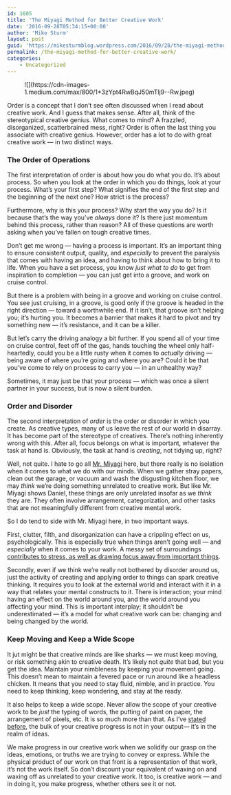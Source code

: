 ```yaml
---
id: 1605
title: 'The Miyagi Method for Better Creative Work'
date: '2016-09-28T05:34:15+00:00'
author: 'Mike Sturm'
layout: post
guid: 'https://mikesturmblog.wordpress.com/2016/09/28/the-miyagi-method-for-better-creative-work/'
permalink: /the-miyagi-method-for-better-creative-work/
categories:
    - Uncategorized
---
```


<figure>![](https://cdn-images-1.medium.com/max/800/1*3zYpt4RwBqJ50mTlj9--Rw.jpeg)</figure>Order is a concept that I don’t see often discussed when I read about creative work. And I guess that makes sense. After all, think of the stereotypical creative genius. What comes to mind? A frazzled, disorganized, scatterbrained mess, right? Order is often the last thing you associate with creative genius. However, order has a lot to do with great creative work — in two distinct ways.

### The Order of Operations

The first interpretation of order is about how you do what you do. It’s about process. So when you look at the order in which you do things, look at your process. What’s your first step? What signifies the end of the first step and the beginning of the next one? How strict is the process?

Furthermore, why is this your process? Why start the way you do? Is it because that’s the way you’ve *always* done it? Is there just momentum behind this process, rather than reason? All of these questions are worth asking when you’ve fallen on tough creative times.

Don’t get me wrong — having a process is important. It’s an important thing to ensure consistent output, quality, and *especially* to prevent the paralysis that comes with having an idea, and having to think about how to bring it to life. When you have a set process, you know *just what to do* to get from inspiration to completion — you can just get into a groove, and work on cruise control.

But there is a problem with being in a groove and working on cruise control. You see just cruising, in a groove, is good only if the groove is headed in the right direction — toward a worthwhile end. If it isn’t, that groove isn’t helping you; it’s hurting you. It becomes a barrier that makes it hard to pivot and try something new — it’s resistance, and it can be a killer.

But let’s carry the driving analogy a bit further. If you spend all of your time on cruise control, feet off of the gas, hands touching the wheel only half-heartedly, could you be a little rusty when it comes to *actually* driving — being aware of where you’re going and where you are? Could it be that you’ve come to rely on process to carry you — in an unhealthy way?

Sometimes, it may just be that your process — which was once a silent partner in your success, but is now a silent burden.

### Order and Disorder

The second interpretation of *order* is the order or disorder in which you create. As creative types, many of us leave the rest of our world in disarray. It has become part of the stereotype of creatives. There’s nothing inherently wrong with this. After all, focus belongs on what is important, whatever the task at hand is. Obviously, the task at hand is *creating*, not tidying up, right?

Well, not quite. I hate to go all [Mr. Miyagi](https://www.youtube.com/watch?v=Bg21M2zwG9Q) here, but there really is no isolation when it comes to what we do with our minds. When we gather stray papers, clean out the garage, or vacuum and wash the disgusting kitchen floor, we may *think* we’re doing something unrelated to creative work. But like Mr. Miyagi shows Daniel, these things are only unrelated insofar as we *think* they are. They often involve arrangement, categorization, and other tasks that are not meaningfully different from creative mental work.

So I do tend to side with Mr. Miyagi here, in two important ways.

First, clutter, filth, and disorganization can have a crippling effect on us, psychologically. This is especially true when things aren’t going well — and *especially* when it comes to your work. A messy set of surroundings [contributes to stress, as well as drawing focus away from important things](https://www.psychologytoday.com/blog/high-octane-women/201203/why-mess-causes-stress-8-reasons-8-remedies).

Secondly, even if we think we’re really not bothered by disorder around us, just the activity of creating and applying order to things can spark creative thinking. It requires you to look at the external world and interact with it in a way that relates your mental constructs to it. There is interaction; your mind having an effect on the world around you, and the world around you affecting your mind. This is important interplay; it shouldn’t be underestimated — it’s a model for what creative work can be: changing and being changed by the world.

### Keep Moving and Keep a Wide Scope

It jut might be that creative minds are like sharks — we must keep moving, or risk something akin to creative death. It’s likely not *quite* that bad, but you get the idea. Maintain your nimbleness by keeping your movement going. This doesn’t mean to maintain a fevered pace or run around like a headless chicken. It means that you need to stay fluid, nimble, and in practice. You need to keep thinking, keep wondering, and stay at the ready.

It also helps to keep a wide scope. Never allow the scope of your creative work to be *just* the typing of words, the putting of paint on paper, the arrangement of pixels, etc. It is so much more than that. As I’ve [stated before](https://writingcooperative.com/you-are-doing-better-than-you-think-you-are-1b0f496a8a6#.ueo6fogag), the bulk of your creative progress is not in your output— it’s in the realm of ideas.

We make progress in our creative work when we solidify our grasp on the ideas, emotions, or truths we are trying to convey or express. While the physical product of our work on that front is a representation of that work, it’s not the work itself. So don’t discount your equivalent of waxing on and waxing off as unrelated to your creative work. It too, is creative work — and in doing it, you make progress, whether others see it or not.